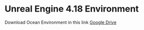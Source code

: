 # Unreal Engine 4.18 Environment
Download Ocean Environment in this link [Google Drive](https://drive.google.com/open?id=1AcM-xkZ46ZCpL8gxq6W4PNgD3ojJe-Zg)